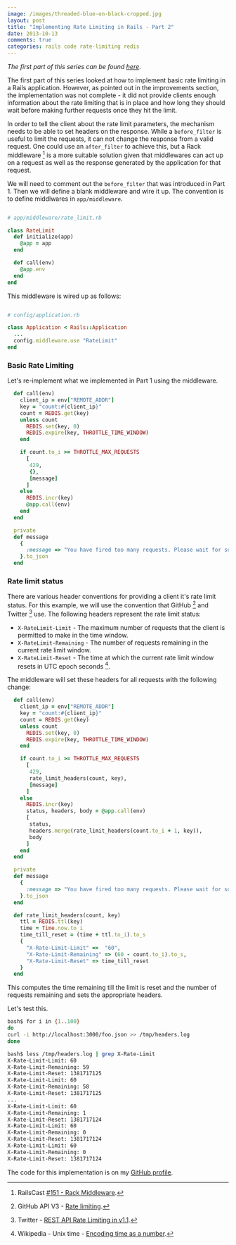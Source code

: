 ```yaml
---
image: /images/threaded-blue-on-black-cropped.jpg
layout: post
title: "Implementing Rate Limiting in Rails - Part 2"
date: 2013-10-13
comments: true
categories: rails code rate-limiting redis
---
```

*The first part of this series can be found [here](/blog/2013/10/12/implementing-rate-limiting-in-rails-part-1/)*.

The first part of this series looked at how to implement basic rate limiting in a Rails application. However, as pointed out in the improvements section, the implementation was not complete - it did not provide clients enough information about the rate limiting that is in place and how long they should wait before making further requests once they hit the limit.

In order to tell the client about the rate limit parameters, the mechanism needs to be able to set headers on the response. While a `before_filter` is useful to limit the requests, it can not change the response from a valid request. One could use an `after_filter` to achieve this, but a Rack middleware [^1] is a more suitable solution given that middlewares can act up on a request as well as the response generated by the application for that request.

We will need to comment out the `before_filter` that was introduced in Part 1. Then we will define a blank middleware and wire it up. The convention is to define middlwares in `app/middleware`.

```ruby

# app/middleware/rate_limit.rb

class RateLimit
  def initialize(app)
    @app = app
  end

  def call(env)
    @app.env
  end
end

```

This middleware is wired up as follows:

```ruby

# config/application.rb

class Application < Rails::Application
  ...
  config.middleware.use "RateLimit"
end
```

### Basic Rate Limiting

Let's re-implement what we implemented in Part 1 using the middleware.

```ruby
  def call(env)
    client_ip = env["REMOTE_ADDR"]
    key = "count:#{client_ip}"
    count = REDIS.get(key)
    unless count
      REDIS.set(key, 0)
      REDIS.expire(key, THROTTLE_TIME_WINDOW)
    end

    if count.to_i >= THROTTLE_MAX_REQUESTS
      [
       429,
       {},
       [message]
      ]
    else
      REDIS.incr(key)
      @app.call(env)
    end
  end

  private
  def message
    {
      :message => "You have fired too many requests. Please wait for some time."
    }.to_json
  end

```

### Rate limit status

There are various header conventions for providing a client it's rate limit status. For this example, we will use the convention that GitHub [^2] and Twitter [^3] use. The following headers represent the rate limit status:

* `X-RateLimit-Limit` - The maximum number of requests that the client is permitted to make in the time window.
* `X-RateLimit-Remaining` - The number of requests remaining in the current rate limit window.
* `X-RateLimit-Reset` - The time at which the current rate limit window resets in UTC epoch seconds [^4].


The middleware will set these headers for all requests with the following change:

```ruby
  def call(env)
    client_ip = env["REMOTE_ADDR"]
    key = "count:#{client_ip}"
    count = REDIS.get(key)
    unless count
      REDIS.set(key, 0)
      REDIS.expire(key, THROTTLE_TIME_WINDOW)
    end

    if count.to_i >= THROTTLE_MAX_REQUESTS
      [
       429,
       rate_limit_headers(count, key),
       [message]
      ]
    else
      REDIS.incr(key)
      status, headers, body = @app.call(env)
      [
       status,
       headers.merge(rate_limit_headers(count.to_i + 1, key)),
       body
      ]
    end
  end

  private
  def message
    {
      :message => "You have fired too many requests. Please wait for some time."
    }.to_json
  end

  def rate_limit_headers(count, key)
    ttl = REDIS.ttl(key)
    time = Time.now.to_i
    time_till_reset = (time + ttl.to_i).to_s
    {
      "X-Rate-Limit-Limit" =>  "60",
      "X-Rate-Limit-Remaining" => (60 - count.to_i).to_s,
      "X-Rate-Limit-Reset" => time_till_reset
    }
  end

```

This computes the time remaining till the limit is reset and the number of requests remaining and sets the appropriate headers.

Let's test this.

```bash
bash$ for i in {1..100}
do
curl -i http://localhost:3000/foo.json >> /tmp/headers.log
done

bash$ less /tmp/headers.log | grep X-Rate-Limit
X-Rate-Limit-Limit: 60
X-Rate-Limit-Remaining: 59
X-Rate-Limit-Reset: 1381717125
X-Rate-Limit-Limit: 60
X-Rate-Limit-Remaining: 58
X-Rate-Limit-Reset: 1381717125
...
X-Rate-Limit-Limit: 60
X-Rate-Limit-Remaining: 1
X-Rate-Limit-Reset: 1381717124
X-Rate-Limit-Limit: 60
X-Rate-Limit-Remaining: 0
X-Rate-Limit-Reset: 1381717124
X-Rate-Limit-Limit: 60
X-Rate-Limit-Remaining: 0
X-Rate-Limit-Reset: 1381717124
```

The code for this implementation is on my [GitHub profile](https://github.com/sdqali/rails_throttle).

[^1]: RailsCast [#151 - Rack Middleware](http://railscasts.com/episodes/151-rack-middleware).
[^2]: GitHub API V3 - [Rate limiting](http://developer.github.com/v3/#rate-limiting).
[^3]: Twitter - [REST API Rate Limiting in v1.1](https://dev.twitter.com/docs/rate-limiting/1.1).
[^4]: Wikipedia - Unix time - [Encoding time as a number](https://en.wikipedia.org/wiki/Unix_time#Encoding_time_as_a_number).